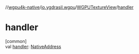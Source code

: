//[wgpu4k-native](../../../index.md)/[io.ygdrasil.wgpu](../index.md)/[WGPUTextureView](index.md)/[handler](handler.md)

# handler

[common]\
val [handler](handler.md): [NativeAddress](../../ffi/-native-address/index.md)